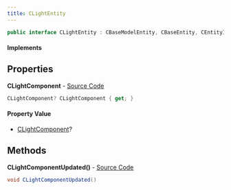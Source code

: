 ```yaml
---
title: CLightEntity
---
```


```csharp
public interface CLightEntity : CBaseModelEntity, CBaseEntity, CEntityInstance, ISchemaClass<CEntityInstance>, ISchemaClass<CBaseEntity>, ISchemaClass<CBaseModelEntity>, ISchemaClass<CLightEntity>, ISchemaField, ISchemaClass, INativeHandle
```

#### Implements

## Properties

**CLightComponent** - [Source Code](https://github.com/swiftly-solution/swiftlys2/blob/master/managed/src/SwiftlyS2.Generated/Schemas/Interfaces/CLightEntity.cs#L16)

```csharp
CLightComponent? CLightComponent { get; }
```

#### Property Value

- [CLightComponent](/docs/api/shared/schemadefinitions/clightcomponent)?

## Methods

**CLightComponentUpdated()** - [Source Code](https://github.com/swiftly-solution/swiftlys2/blob/master/managed/src/SwiftlyS2.Generated/Schemas/Interfaces/CLightEntity.cs#L18)

```csharp
void CLightComponentUpdated()
```

